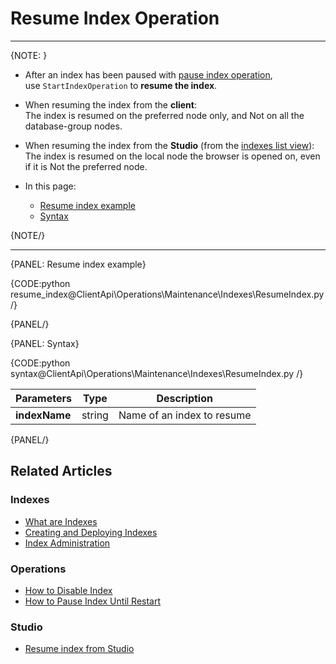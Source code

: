 # Resume Index Operation

---

{NOTE: }

* After an index has been paused with [pause index operation](../../../../client-api/operations/maintenance/indexes/stop-index),  
  use `StartIndexOperation` to **resume the index**.  

* When resuming the index from the **client**:  
  The index is resumed on the preferred node only, and Not on all the database-group nodes.

* When resuming the index from the **Studio** (from the [indexes list view](../../../../studio/database/indexes/indexes-list-view#indexes-list-view---actions)):  
  The index is resumed on the local node the browser is opened on, even if it is Not the preferred node.

* In this page:
    * [Resume index example](../../../../client-api/operations/maintenance/indexes/start-index#resume-index-example)
    * [Syntax](../../../../client-api/operations/maintenance/indexes/start-index#syntax)

{NOTE/}

---

{PANEL: Resume index example}

{CODE:python resume_index@ClientApi\Operations\Maintenance\Indexes\ResumeIndex.py /}

{PANEL/}

{PANEL: Syntax}

{CODE:python syntax@ClientApi\Operations\Maintenance\Indexes\ResumeIndex.py /}

| Parameters | Type | Description |
| - | - |-|
| **indexName** | string | Name of an index to resume |

{PANEL/}

## Related Articles

### Indexes

- [What are Indexes](../../../../indexes/what-are-indexes)
- [Creating and Deploying Indexes](../../../../indexes/creating-and-deploying)
- [Index Administration](../../../../indexes/index-administration)

### Operations

- [How to Disable Index](../../../../client-api/operations/maintenance/indexes/disable-index)
- [How to Pause Index Until Restart](../../../../client-api/operations/maintenance/indexes/stop-index)

### Studio

- [Resume index from Studio](../../../../studio/database/indexes/indexes-list-view#indexes-list-view---actions)
